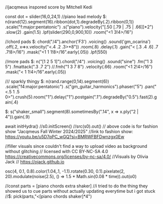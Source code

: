 //jacqmeus inspored score by Mitchell Kedi

const dot = slider(16,0,24,1)
//piano lead melody
$: n(irand(12).segment(16).ribbon(dot,1).degradeBy(.2).ribbon(0,1))
  .scale("f:major:pentatonic")
  .s("piano").velocity("[.50 [.79 | .75 | .66]]*2")
  .slow(2)
  .gain(1.5)
  .lpf(slider(290,0,900,10))
  .room("<1 3!4>/16")

//chord pads
$: chord("<F C C7 F>/4").anchor('F3')
.voicing()
.sound('gm_ocarina')
.off(.2, x=>x.velocity("<.4 .2 .3>*8"))
.room(.8)
.delay(.1)
.gain("< [.3 .4 .6] .7 .7!8>/16")
.mask("<1 1 1!8>/16".early(.05))
.lpf(550)

//more pads
$: n("[1 2 5 1]").chord("<F C>/4")
.voicing()
.sound("sine")
.fm("1 3 5")
.fmattack(".3 .7 2")
//.fmh("1 3 7 8")
.velocity(.66)
.room("<1 2!4>/16")
.mask("< 1 1!4>/16".early(.05))


/// sparkly thingy
$: n(rand.range(0,14).segment(6)) .scale("f4:major:pentatonic") .s("gm_guitar_harmonics").phaser("5")
.pan("<.5 1 .5 0>").crush(5).room("1").delay("1").postgain(".1").degradeBy("0.5").fast(2).gain(.4)



$: s("shaker_small").segment(8).sometimesBy(".14", x => x.ply("2 | 4")).gain(.9)



await initHydra()
//s0.initScreen()
//src(s0).out()
// above code is for fashion show "Jacqmeus Fall Winter 2024/2025"
//link to fashion show: https://youtu.be/u5D7qPC_wGQ?si=BMRWFBFDwnzgx0Ew

//filler visuals since couldn't find a way to upload video as background without glitching
// licensed with CC BY-NC-SA 4.0 https://creativecommons.org/licenses/by-nc-sa/4.0/
//Visuals by Olivia Jack
// https://ojack.github.io

osc(4, 0.1, 0.8).color(1.04,.1, -1.1).rotate(0.30, 0.1).pixelate(2, 20).modulate(noise(2.5), () => 1.5 * Math.sin(0.08 * time)).out(o0)


//const parts = [piano chords extra shaker]
//i tried to do the thing they showed us to cue parts without actually updating everytime but i got stuck 
//$: pick(parts,"<[piano chords shaker]*4")
